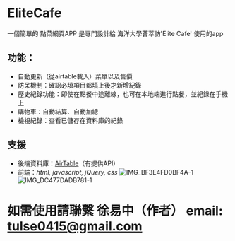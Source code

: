 # EliteCafe

一個簡單的 點菜網頁APP
是專門設計給 海洋大學薈萃訪'Elite Cafe' 使用的app

## 功能：
- 自動更新（從airtable載入）菜單以及售價
- 防呆機制：確認必填項目都填上後才新增紀錄
- 歷史紀錄功能：即使在點餐中途離線，也可在本地端進行點餐，並紀錄在手機上
- 購物車：自動結算、自動加總
- 檢視紀錄：查看已儲存在資料庫的紀錄

## 支援
- 後端資料庫：[AirTable](https://www.airtable.com)（有提供API)
- 前端：*html, javascript, jQuery, css*
![IMG_BF3E4FD0BF4A-1](https://user-images.githubusercontent.com/51476624/155879275-d8f8d2ca-6f28-493f-9944-fb762120c48d.jpeg)
![IMG_DC477DADB781-1](https://user-images.githubusercontent.com/51476624/155879281-f7012cac-39f1-41eb-9856-3104864c8134.jpeg)

# 如需使用請聯繫 徐易中（作者） email: tulse0415@gmail.com
